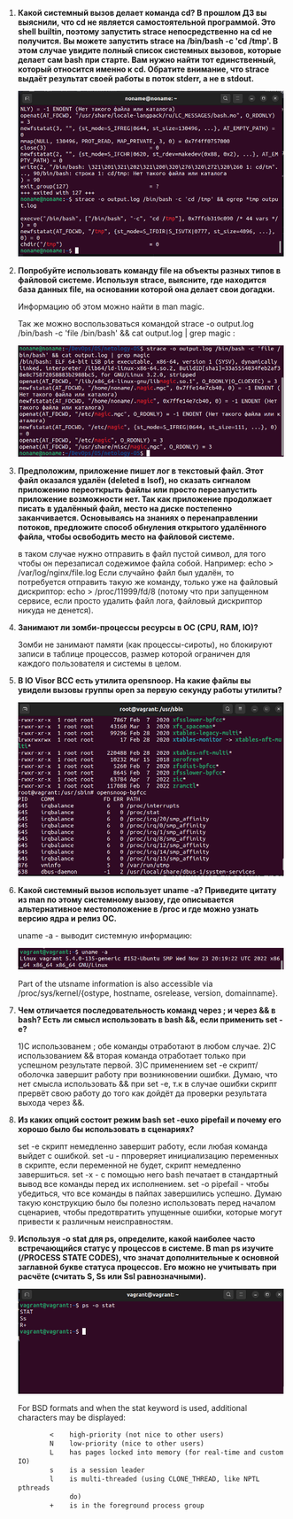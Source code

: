 1. **Какой системный вызов делает команда cd?
   В прошлом ДЗ вы выяснили, что cd не является самостоятельной программой. Это shell builtin, поэтому запустить strace непосредственно на cd не            получится.    Вы можете запустить strace на /bin/bash -c 'cd /tmp'. В этом случае увидите полный список системных вызовов, которые делает сам bash при    старте.
   Вам нужно найти тот единственный, который относится именно к cd. Обратите внимание, что strace выдаёт результат своей работы в поток stderr, а не в        stdout.**
   
   ![OS-1_1](img/OS-1_1.png)
   
2. **Попробуйте использовать команду file на объекты разных типов в файловой системе. Используя strace, выясните, где находится база данных file, на          основании которой она делает свои догадки.**

   Информацию об этом можно найти в man magic.

   Так же можно воспользоваться командой strace -o output.log /bin/bash -c 'file /bin/bash' && cat output.log | grep magic :
   
   ![OS-1_2](img/OS-1_2.png)
   

3. **Предположим, приложение пишет лог в текстовый файл. Этот файл оказался удалён (deleted в lsof), но сказать сигналом приложению переоткрыть файлы или 	 просто перезапустить приложение возможности нет. Так как приложение продолжает писать в удалённый файл, место на диске постепенно заканчивается. 		    Основываясь на знаниях о перенаправлении потоков, предложите способ обнуления открытого удалённого файла, чтобы освободить место на файловой                системе.**
    
   в таком случае нужно отправить в файл пустой символ, для того чтобы он перезаписал содежимое файла собой.
   Например: 
   echo > /var/log/nginx/file.log
   Если случайно файл был удалён, то потребуется отправить такую же команду, только уже на файловый дискриптор:
   echo > /proc/11999/fd/8 (потому что при запущенном сервисе, если просто удалить файл лога, файловый дискриптор никуда не денется).

4. **Занимают ли зомби-процессы ресурсы в ОС (CPU, RAM, IO)?**

   Зомби не занимают памяти (как процессы-сироты), но блокируют записи в таблице процессов, размер которой ограничен для каждого пользователя и системы в    целом.
   
5. **В IO Visor BCC есть утилита opensnoop. На какие файлы вы увидели вызовы группы open за первую секунду работы утилиты?**

   ![OS-1_5](img/OS-1_5.png)
   
6. **Какой системный вызов использует uname -a? Приведите цитату из man по этому системному вызову, где описывается альтернативное местоположение в /proc и      где можно узнать версию ядра и релиз ОС.**

    uname -a - выводит системную информацию:
    
    ![OS-1_6](img/OS-1_6.png)
    
    Part of the utsname information is also accessible via /proc/sys/kernel/{ostype, hostname, osrelease, version, domainname}.
   
7. **Чем отличается последовательность команд через ; и через && в bash? Есть ли смысл использовать в bash &&, если применить set -e?**

   1)С использованем ; обе команды отработают в любом случае.
   2)С использованием && вторая команда отработает только при успешном результате первой.
   3)С применением set -e скрипт/оболочка завершит работу при возникновении ошибки. Думаю, что нет смысла использовать && при set -e, т.к в случае ошибки       скрипт прервёт свою работу до того как дойдёт да проверки результата выхода через   &&.

8. **Из каких опций состоит режим bash set -euxo pipefail и почему его хорошо было бы использовать в сценариях?**

   set -e скрипт немедленно завершит работу, если любая команда выйдет с ошибкой.
   set -u - ппроверяет инициализацию переменных в скрипте, если переменной не будет, скрипт немедленно завершиться.
   set -x - с помощью него bash печатает в стандартный вывод все команды перед их исполнением.
   set -o pipefail - чтобы убедиться, что все команды в пайпах завершились успешно. 
   Думаю такую конструкцию было бы полезно использовать перед началом сценариев, чтобы предотвратить упущенные ошибки, которые могут привести к различным    неисправностям.

9. **Используя -o stat для ps, определите, какой наиболее часто встречающийся статус у процессов в системе. В man ps изучите (/PROCESS STATE CODES), что      значат дополнительные к основной заглавной букве статуса процессов. Его можно не учитывать при расчёте (считать S, Ss или Ssl равнозначными).**

   ![OS-1_9](img/OS-1_9.png)

   For BSD formats and when the stat keyword is used, additional characters may be displayed:

               <    high-priority (not nice to other users)
               N    low-priority (nice to other users)
               L    has pages locked into memory (for real-time and custom IO)
               s    is a session leader
               l    is multi-threaded (using CLONE_THREAD, like NPTL pthreads
                    do)
               +    is in the foreground process group
